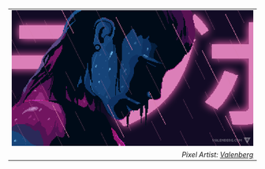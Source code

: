 <table align="center">
  <tr>
    <td width="100%" align="center">
      <a href="https://about.willbinns.org/">
        <img src="https://github.com/wbnns/wbnns/raw/master/valenberg.gif">
      </a>
    </td>
  </tr>
  <tr>
    <td width="100%" align="right">
      <em>
        Pixel Artist: <a href="https://www.deviantart.com/valenberg">Valenberg</a>
      </em>
    </td>
  </tr>
</table>
